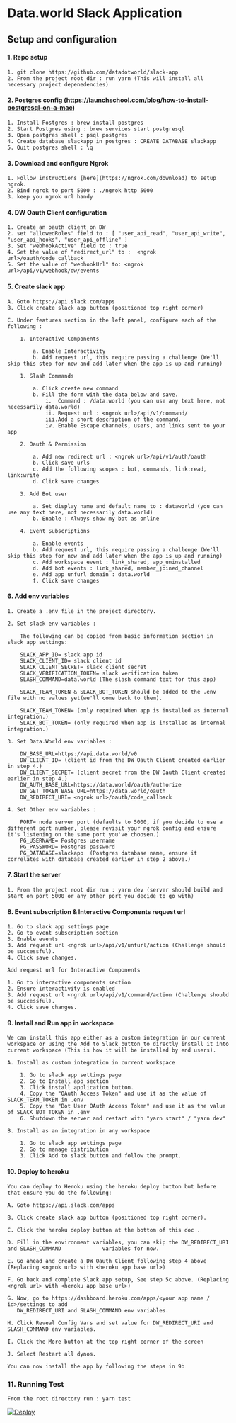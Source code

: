 # Data.world Slack Application

## Setup and configuration

#### 1. Repo setup

    1. git clone https://github.com/datadotworld/slack-app
    2. From the project root dir : run yarn (This will install all necessary project depenedencies)

#### 2. Postgres config (https://launchschool.com/blog/how-to-install-postgresql-on-a-mac)

    1. Install Postgres : brew install postgres
    2. Start Postgres using : brew services start postgresql
    3. Open postgres shell : psql postgres
    4. Create database slackapp in postgres : CREATE DATABASE slackapp
    5. Quit postgres shell : \q

#### 3. Download and configure Ngrok

    1. Follow instructions [here](https://ngrok.com/download) to setup ngrok.
    2. Bind ngrok to port 5000 : ./ngrok http 5000
    3. keep you ngrok url handy

#### 4. DW Oauth Client configuration

    1. Create an oauth client on DW
    2. set "allowedRoles" field to : [ "user_api_read", "user_api_write", "user_api_hooks", "user_api_offline" ]
    3. Set "webhookActive" field to : true
    4. Set the value of "redirect_url" to :  <ngrok url>/oauth/code_callback
    5. Set the value of "webhookUrl" to: <ngrok url>/api/v1/webhook/dw/events

#### 5. Create slack app

    A. Goto https://api.slack.com/apps
    B. Click create slack app button (positioned top right corner)

    C. Under features section in the left panel, configure each of the following :

        1. Interactive Components

            a. Enable Interactivity
            b. Add request url, this require passing a challenge (We'll skip this step for now and add later when the app is up and running)

        1. Slash Commands 

            a. Click create new command 
            b. Fill the form with the data below and save.
                i.  Command : /data.world (you can use any text here, not necessarily data.world)
                ii. Request url : <ngrok url>/api/v1/command/
                iii.Add a short description of the command.
                iv. Enable Escape channels, users, and links sent to your app 

        2. Oauth & Permission 

            a. Add new redirect url : <ngrok url>/api/v1/auth/oauth
            b. Click save urls
            c. Add the following scopes : bot, commands, link:read, link:write
            d. Click save changes

        3. Add Bot user 

            a. Set display name and default name to : dataworld (you can use any text here, not necessarily data.world)
            b. Enable : Always show my bot as online

        4. Event Subscriptions 

            a. Enable events 
            b. Add request url, this require passing a challenge (We'll skip this step for now and add later when the app is up and running)
            c. Add workspace event : link_shared, app_uninstalled
            d. Add bot events : link_shared, member_joined_channel
            e. Add app unfurl domain : data.world
            f. Click save changes

#### 6. Add env variables 

    1. Create a .env file in the project directory.

    2. Set slack env variables :
    
        The following can be copied from basic information section in slack app settings: 
        
        SLACK_APP_ID= slack app id
        SLACK_CLIENT_ID= slack client id
        SLACK_CLIENT_SECRET= slack client secret
        SLACK_VERIFICATION_TOKEN= slack verification token
        SLASH_COMMAND=data.world (The slash command text for this app)

        SLACK_TEAM_TOKEN & SLACK_BOT_TOKEN should be added to the .env file with no values yet(we'll come back to them).

        SLACK_TEAM_TOKEN= (only required When app is installed as internal integration.)
        SLACK_BOT_TOKEN= (only required When app is installed as internal integration.)
    
    3. Set Data.World env variables :

        DW_BASE_URL=https://api.data.world/v0
        DW_CLIENT_ID= (client id from the DW Oauth Client created earlier in step 4.)
        DW_CLIENT_SECRET= (client secret from the DW Oauth Client created earlier in step 4.)
        DW_AUTH_BASE_URL=https://data.world/oauth/authorize
        DW_GET_TOKEN_BASE_URL=https://data.world/oauth
        DW_REDIRECT_URI= <ngrok url>/oauth/code_callback

    4. Set Other env variables :

        PORT= node server port (defaults to 5000, if you decide to use a different port number, please revisit your ngrok config and ensure it's listening on the same port you've choosen.)
        PG_USERNAME= Postgres username
        PG_PASSWORD= Postgres password
        PG_DATABASE=slackapp  (Postgres database name, ensure it correlates with database created earlier in step 2 above.)

#### 7. Start the server

    1. From the project root dir run : yarn dev (server should build and start on port 5000 or any other port you decide to go with)

#### 8. Event subscription & Interactive Components request url

    1. Go to slack app settings page 
    2. Go to event subscription section
    3. Enable events 
    3. Add request url <ngrok url>/api/v1/unfurl/action (Challenge should be successful).
    4. Click save changes.

    Add request url for Interactive Components

    1. Go to interactive components section
    2. Ensure interactivity is enabled
    3. Add request url <ngrok url>/api/v1/command/action (Challenge should be successful).
    4. Click save changes.

#### 9. Install and Run app in workspace

    We can install this app either as a custom integration in our current workspace or using the Add to Slack button to directly install it into current workspace (This is how it will be installed by end users).

    A. Install as custom integration in current workspace
        
        1. Go to slack app settings page 
        2. Go to Install app section
        3. Click install application button.
        4. Copy the "OAuth Access Token" and use it as the value of SLACK_TEAM_TOKEN in .env
        5. Copy the "Bot User OAuth Access Token" and use it as the value of SLACK_BOT_TOKEN in .env
        6. Shutdown the server and restart with "yarn start" / "yarn dev"

    B. Install as an integration in any workspace 

        1. Go to slack app settings page
        2. Go to manage distribution 
        3. Click Add to slack button and follow the prompt.

#### 10. Deploy to heroku
    You can deploy to Heroku using the heroku deploy button but before that ensure you do the following:

    A. Goto https://api.slack.com/apps

    B. Click create slack app button (positioned top right corner).

    C. Click the heroku deploy button at the bottom of this doc .

    D. Fill in the environment variables, you can skip the DW_REDIRECT_URI and SLASH_COMMAND             variables for now.

    E. Go ahead and create a DW Oauth Client following step 4 above (Replacing <ngrok url> with <heroku app base url>)
    
    F. Go back and complete Slack app setup, See step 5c above. (Replacing <ngrok url> with <heroku app base url>) 

    G. Now, go to https://dashboard.heroku.com/apps/<your app name / id>/settings to add 
       DW_REDIRECT_URI and SLASH_COMMAND env variables. 
    
    H. Click Reveal Config Vars and set value for DW_REDIRECT_URI and SLASH_COMMAND env variables.

    I. Click the More button at the top right corner of the screen

    J. Select Restart all dynos. 

    You can now install the app by following the steps in 9b

### 11. Running Test

    From the root directory run : yarn test

[![Deploy](https://www.herokucdn.com/deploy/button.svg)](https://heroku.com/deploy?template=https://github.com/datadotworld/slack-app/tree/master)
